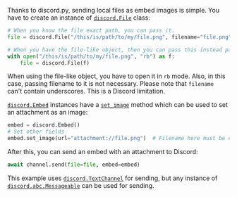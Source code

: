 Thanks to discord.py, sending local files as embed images is simple. You have to create an instance of [`discord.File`](https://discordpy.readthedocs.io/en/latest/api.html#discord.File) class:
```py
# When you know the file exact path, you can pass it.
file = discord.File("/this/is/path/to/my/file.png", filename="file.png")

# When you have the file-like object, then you can pass this instead path.
with open("/this/is/path/to/my/file.png", "rb") as f:
    file = discord.File(f)
```
When using the file-like object, you have to open it in `rb` mode. Also, in this case, passing filename to it is not necessary.
Please note that `filename` can't contain underscores. This is a Discord limitation.

[`discord.Embed`](https://discordpy.readthedocs.io/en/latest/api.html#discord.Embed) instances have a [`set_image`](https://discordpy.readthedocs.io/en/latest/api.html#discord.Embed.set_image) method which can be used to set an attachment as an image:
```py
embed = discord.Embed()
# Set other fields
embed.set_image(url="attachment://file.png")  # Filename here must be exactly same as attachment filename.
```
After this, you can send an embed with an attachment to Discord:
```py
await channel.send(file=file, embed=embed)
```
This example uses [`discord.TextChannel`](https://discordpy.readthedocs.io/en/latest/api.html#discord.TextChannel) for sending, but any instance of [`discord.abc.Messageable`](https://discordpy.readthedocs.io/en/latest/api.html#discord.abc.Messageable) can be used for sending.
